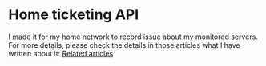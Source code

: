 # Home ticketing API

I made it for my home network to record issue about my monitored servers. For more details, please check the details in those articles what I have written about it: [Related articles](https://thinkaboutit.tech/tag/hometicket/)
